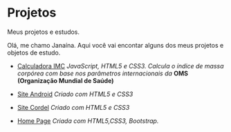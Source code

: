 # Projetos
Meus projetos e estudos.

Olá, me chamo Janaína.
Aqui você vai encontar alguns dos meus projetos e objetos de estudo.

* [Calculadora IMC](https://janainacustodio.github.io/imc/)
*JavaScript, HTML5 e CSS3.
Calcula o índice de massa corpórea com base nos parâmetros internacionais da* **OMS (Organização Mundial de Saúde)**

* [Site Android](https://janainacustodio.github.io/site-android/android.html)
*Criado com HTML5 e CSS3* 

* [Site Cordel](https://janainacustodio.github.io/site-cordel/cordel.html)
*Criado com HTML5 e CSS3*

* [Home Page](https://janainacustodio.github.io/Home-Page/#) 
*Criada com  HTML5,CSS3, Bootstrap.*



